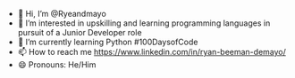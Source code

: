 - 👋 Hi, I’m @Ryeandmayo
- 👀 I’m interested in upskilling and learning programming languages in pursuit of a Junior Developer role
- 🌱 I’m currently learning Python #100DaysofCode
- 📫 How to reach me https://www.linkedin.com/in/ryan-beeman-demayo/
- 😄 Pronouns: He/Him
<!---
Ryeandmayo/Ryeandmayo is a ✨ special ✨ repository because its `README.md` (this file) appears on your GitHub profile.
You can click the Preview link to take a look at your changes.
--->
